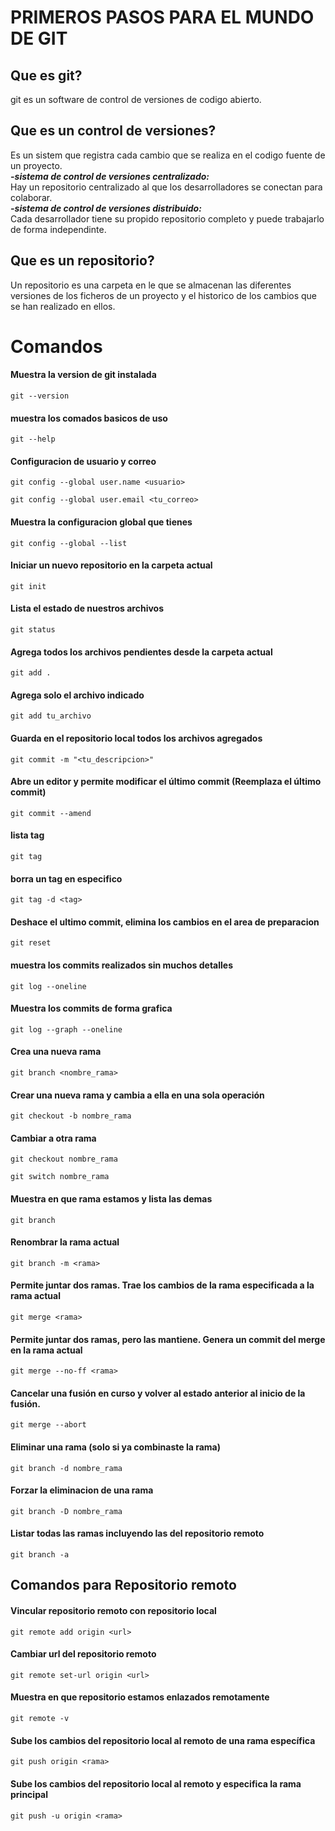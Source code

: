 # PRIMEROS PASOS PARA EL MUNDO DE GIT
## Que es git?
git es un software de control de versiones de codigo abierto.
## Que es un control de versiones?
Es un sistem que registra cada cambio que se realiza en el codigo fuente de un proyecto.<br>
***-sistema de control de versiones centralizado:***<br>
Hay un repositorio centralizado al que los desarrolladores se conectan para colaborar.<br>
***-sistema de control de versiones distribuido:***<br>
Cada desarrollador tiene su propido repositorio completo y puede trabajarlo de forma independinte.
## Que es un repositorio?
Un repositorio es una carpeta en le que se almacenan las diferentes versiones de los ficheros de un proyecto y el historico de los cambios que se han realizado en ellos.
# Comandos
#### Muestra la version de git instalada
```
git --version 
```
#### muestra los comados basicos de uso
```
git --help
```
#### Configuracion de usuario y correo
```
git config --global user.name <usuario>
```
```
git config --global user.email <tu_correo>
```
#### Muestra la configuracion global que tienes
```
git config --global --list
```
#### Iniciar un nuevo repositorio en la carpeta actual
```
git init 
```
#### Lista el estado de nuestros archivos
```
git status
```
#### Agrega todos los archivos pendientes desde la carpeta actual
```
git add .
```
#### Agrega solo el archivo indicado
```
git add tu_archivo
```
#### Guarda en el repositorio local todos los archivos agregados
```
git commit -m "<tu_descripcion>"
```
#### Abre un editor y permite modificar el último commit (Reemplaza el último commit)
```
git commit --amend
```
#### lista tag
```
git tag
```
#### borra un tag en especifico
```
git tag -d <tag>
```
#### Deshace el ultimo commit, elimina los cambios en el area de preparacion
```
git reset
```
#### muestra los commits realizados sin muchos detalles
```
git log --oneline
```
#### Muestra los commits de forma grafica
```
git log --graph --oneline
```
#### Crea una nueva rama
```
git branch <nombre_rama>
```
#### Crear una nueva rama y cambia a ella en una sola operación
```
git checkout -b nombre_rama
```
#### Cambiar a otra rama
```
git checkout nombre_rama
```
```
git switch nombre_rama
```
#### Muestra en que rama estamos y lista las demas
```
git branch
```
#### Renombrar la rama actual
```
git branch -m <rama>
```
#### Permite juntar dos ramas. Trae los cambios de la rama especificada a la rama actual
```
git merge <rama>
```
#### Permite juntar dos ramas, pero las mantiene. Genera un commit del merge en la rama actual
```
git merge --no-ff <rama>
```
#### Cancelar una fusión en curso y volver al estado anterior al inicio de la fusión.
```
git merge --abort
```
#### Eliminar una rama (solo si ya combinaste la rama)
```
git branch -d nombre_rama
```
#### Forzar la eliminacion de una rama 
```
git branch -D nombre_rama  
```
#### Listar todas las ramas incluyendo las del repositorio remoto
```
git branch -a
```
## Comandos para Repositorio remoto
#### Vincular repositorio remoto con repositorio local
```
git remote add origin <url>
```
#### Cambiar url del repositorio remoto
```
git remote set-url origin <url>
```
#### Muestra en que repositorio estamos enlazados remotamente
```
git remote -v 
```
#### Sube los cambios del repositorio local al remoto de una rama específica
```
git push origin <rama>
```
#### Sube los cambios del repositorio local al remoto y especifica la rama principal
```
git push -u origin <rama>
```
